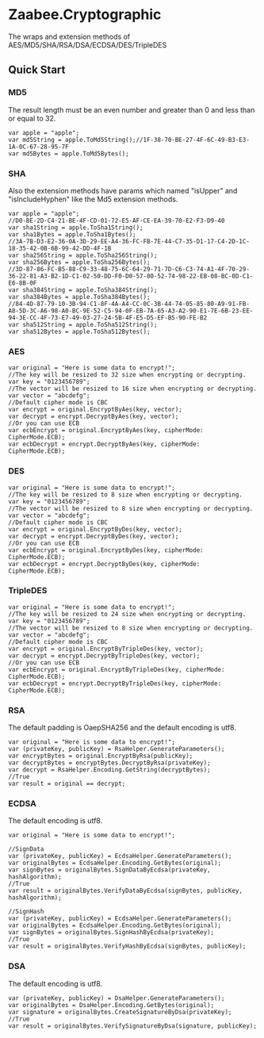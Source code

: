# Zaabee.Cryptographic

The wraps and extension methods of AES/MD5/SHA/RSA/DSA/ECDSA/DES/TripleDES

## Quick Start

### MD5

The result length must be an even number and greater than 0 and less than or equal to 32.

```CSharp
var apple = "apple";
var md5String = apple.ToMd5String();//1F-38-70-BE-27-4F-6C-49-B3-E3-1A-0C-67-28-95-7F
var md5Bytes = apple.ToMd5Bytes();
```

### SHA

Also the extension methods have params which named "isUpper" and "isIncludeHyphen" like the Md5 extension methods.

```CSharp
var apple = "apple";
//D0-BE-2D-C4-21-BE-4F-CD-01-72-E5-AF-CE-EA-39-70-E2-F3-D9-40
var sha1String = apple.ToSha1String();
var sha1Bytes = apple.ToSha1Bytes();
//3A-7B-D3-E2-36-0A-3D-29-EE-A4-36-FC-FB-7E-44-C7-35-D1-17-C4-2D-1C-18-35-42-0B-6B-99-42-DD-4F-1B
var sha256String = apple.ToSha256String();
var sha256Bytes = apple.ToSha256Bytes();
//3D-87-86-FC-B5-88-C9-33-48-75-6C-64-29-71-7D-C6-C3-74-A1-4F-70-29-36-22-81-A3-B2-1D-C1-02-50-DD-F0-D0-57-80-52-74-98-22-EB-08-BC-0D-C1-E6-8B-0F
var sha384String = apple.ToSha384String();
var sha384Bytes = apple.ToSha384Bytes();
//84-4D-87-79-10-3B-94-C1-8F-4A-A4-CC-0C-3B-44-74-05-85-80-A9-91-FB-A8-5D-3C-A6-98-A0-BC-9E-52-C5-94-0F-EB-7A-65-A3-A2-90-E1-7E-6B-23-EE-94-3E-CC-4F-73-E7-49-03-27-24-5B-4F-E5-D5-EF-B5-90-FE-B2
var sha512String = apple.ToSha512String();
var sha512Bytes = apple.ToSha512Bytes();
```

### AES

```CSharp
var original = "Here is some data to encrypt!";
//The key will be resized to 32 size when encrypting or decrypting.
var key = "0123456789";
//The vector will be resized to 16 size when encrypting or decrypting.
var vector = "abcdefg";
//Default cipher mode is CBC
var encrypt = original.EncryptByAes(key, vector);
var decrypt = encrypt.DecryptByAes(key, vector);
//Or you can use ECB
var ecbEncrypt = original.EncryptByAes(key, cipherMode: CipherMode.ECB);
var ecbDecrypt = encrypt.DecryptByAes(key, cipherMode: CipherMode.ECB);
```

### DES

```CSharp
var original = "Here is some data to encrypt!";
//The key will be resized to 8 size when encrypting or decrypting.
var key = "0123456789";
//The vector will be resized to 8 size when encrypting or decrypting.
var vector = "abcdefg";
//Default cipher mode is CBC
var encrypt = original.EncryptByDes(key, vector);
var decrypt = encrypt.DecryptByDes(key, vector);
//Or you can use ECB
var ecbEncrypt = original.EncryptByDes(key, cipherMode: CipherMode.ECB);
var ecbDecrypt = encrypt.DecryptByDes(key, cipherMode: CipherMode.ECB);
```

### TripleDES

```CSharp
var original = "Here is some data to encrypt!";
//The key will be resized to 24 size when encrypting or decrypting.
var key = "0123456789";
//The vector will be resized to 8 size when encrypting or decrypting.
var vector = "abcdefg";
//Default cipher mode is CBC
var encrypt = original.EncryptByTripleDes(key, vector);
var decrypt = encrypt.DecryptByTripleDes(key, vector);
//Or you can use ECB
var ecbEncrypt = original.EncryptByTripleDes(key, cipherMode: CipherMode.ECB);
var ecbDecrypt = encrypt.DecryptByTripleDes(key, cipherMode: CipherMode.ECB);
```

### RSA

The default padding is OaepSHA256 and the default encoding is utf8.

```CSharp
var original = "Here is some data to encrypt!";
var (privateKey, publicKey) = RsaHelper.GenerateParameters();
var encryptBytes = original.EncryptByRsa(publicKey);
var decryptBytes = encryptBytes.DecryptByRsa(privateKey);
var decrypt = RsaHelper.Encoding.GetString(decryptBytes);
//True
var result = original == decrypt;
```

### ECDSA

The default encoding is utf8.

```CSharp
var original = "Here is some data to encrypt!";
```

```CSharp
//SignData
var (privateKey, publicKey) = EcdsaHelper.GenerateParameters();
var originalBytes = EcdsaHelper.Encoding.GetBytes(original);
var signBytes = originalBytes.SignDataByEcdsa(privateKey, hashAlgorithm);
//True
var result = originalBytes.VerifyDataByEcdsa(signBytes, publicKey, hashAlgorithm);
```

```CSharp
//SignHash
var (privateKey, publicKey) = EcdsaHelper.GenerateParameters();
var originalBytes = EcdsaHelper.Encoding.GetBytes(original);
var signBytes = originalBytes.SignHashByEcdsa(privateKey);
//True
var result = originalBytes.VerifyHashByEcdsa(signBytes, publicKey);
```

### DSA

The default encoding is utf8.

```CSharp
var (privateKey, publicKey) = DsaHelper.GenerateParameters();
var originalBytes = DsaHelper.Encoding.GetBytes(original);
var signature = originalBytes.CreateSignatureByDsa(privateKey);
//True
var result = originalBytes.VerifySignatureByDsa(signature, publicKey);
```
